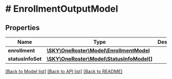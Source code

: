 # # EnrollmentOutputModel

## Properties

Name | Type | Description | Notes
------------ | ------------- | ------------- | -------------
**enrollment** | [**\SKY\OneRoster\Model\EnrollmentModel**](EnrollmentModel.md) |  | [optional]
**statusInfoSet** | [**\SKY\OneRoster\Model\StatusInfoModel[]**](StatusInfoModel.md) |  | [optional]

[[Back to Model list]](../../README.md#models) [[Back to API list]](../../README.md#endpoints) [[Back to README]](../../README.md)
